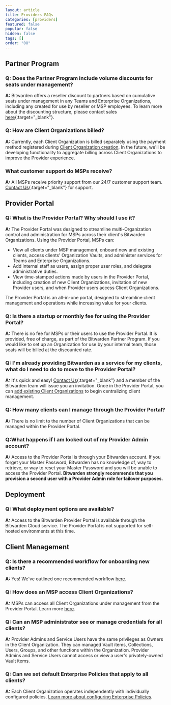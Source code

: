 ```yaml
---
layout: article
title: Providers FAQs
categories: [providers]
featured: false
popular: false
hidden: false
tags: []
order: "08"
---
```


## Partner Program

### Q: Does the Partner Program include volume discounts for seats under management?

**A:** Bitwarden offers a reseller discount to partners based on cumulative seats under management in any Teams and Enterprise Organizations, including any created for use by reseller or MSP employees. To learn more about the discounting structure, please contact sales [here](https://bitwarden.com/contact/){:target="\_blank"}.

### Q: How are Client Organizations billed?

**A:** Currently, each Client Organization is billed separately using the payment method registered during [Client Organization creation](/client-org-setup/). In the future, we'll be developing functionality to aggregate billing across Client Organizations to improve the Provider experience.

### What customer support do MSPs receive?

**A:** All MSPs receive priority support from our 24/7 customer support team. [Contact Us](https://bitwarden.com/contact/){:target="\_blank"} for support.

## Provider Portal

### Q: What is the Provider Portal? Why should I use it?

**A:** The Provider Portal was designed to streamline multi-Organization control and administration for MSPs across their client's Bitwarden Organizations. Using the Provider Portal, MSPs can:

- View all clients under MSP management, onboard new and existing clients, access clients' Organization Vaults, and administer services for Teams and Enterprise Organizations.
- Add internal staff as users, assign proper user roles, and delegate administrative duties.
- View time-stamped actions made by users in the Provider Portal, including creation of new Client Organizations, invitation of new Provider users, and when Provider users access Client Organizations.

The Provider Portal is an all-in-one portal, designed to streamline client management and operations while increasing value for your clients.

### Q: Is there a startup or monthly fee for using the Provider Portal?

**A:** There is no fee for MSPs or their users to use the Provider Portal. It is provided, free of charge, as part of the Bitwarden Partner Program. If you would like to set up an Organization for use by your internal team, those seats will be billed at the discounted rate.

### Q: I'm already providing Bitwarden as a service for my clients, what do I need to do to move to the Provider Portal?

**A:** It's quick and easy! [Contact Us](https://bitwarden.com/contact/){:target="\_blank"} and a member of the Bitwarden team will issue you an invitation. Once in the Provider Portal, you can [add existing Client Organizations](/add-existing-client-org/) to begin centralizing client management.

### Q: How many clients can I manage through the Provider Portal?

**A:** There is no limit to the number of Client Organizations that can be managed within the Provider Portal.

### Q:What happens if I am locked out of my Provider Admin account?

**A:** Access to the Provider Portal is through your Bitwarden account. If you forget your Master Password, Bitwarden has no knowledge of, way to retrieve, or way to reset your Master Password and you will be unable to access the Provider Portal. **Bitwarden strongly recommends that you provision a second user with a Provider Admin role for failover purposes.**

## Deployment

### Q: What deployment options are available?

**A:** Access to the Bitwarden Provider Portal is available through the Bitwarden Cloud service. The Provider Portal is not supported for self-hosted environments at this time.

## Client Management

### Q: Is there a recommended workflow for onboarding new clients?

**A:** Yes! We've outlined one recommended workflow [here](/client-org-setup/).

### Q: How does an MSP access Client Organizations?

**A:** MSPs can access all Client Organizations under management from the Provider Portal. Learn more [here](/manage-client-orgs/).

### Q: Can an MSP administrator see or manage credentials for all clients?

**A:** Provider Admins and Service Users have the same privileges as Owners in the Client Organization. They can managed Vault items, Collections, Users, Groups, and other functions within the Organization. Provider Admins and Service Users cannot access or view a user's privately-owned Vault items.

### Q: Can we set default Enterprise Policies that apply to all clients?

**A:** Each Client Organization operates independently with individually configured policies. [Learn more about configuring Enterprise Policies](/policies/).
